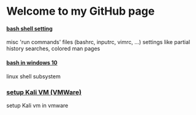 # Welcome to my GitHub page

#### [bash shell setting](https://jxl212.github.io/my_bash_settings)

 misc 'run commands' files (bashrc, inputrc, vimrc, ...) settings like partial history searches, colored man pages

####  [bash in windows 10](https://jxl212.github.io/enable-linux-shell-in-windows-10/)

  linux shell subsystem


### [setup Kali VM (VMWare)](kali-setup/kali-setup-vmware.rm)
  setup Kali vm in vmware
